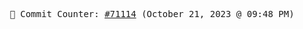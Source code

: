 <p align="center">
    <samp>
        📮 Commit Counter: <a href="https://github.com/Javascript-void0/Javascript-void0/commits/main">#71114</a> (October 21, 2023 @ 09:48 PM)
    </samp>
</p>